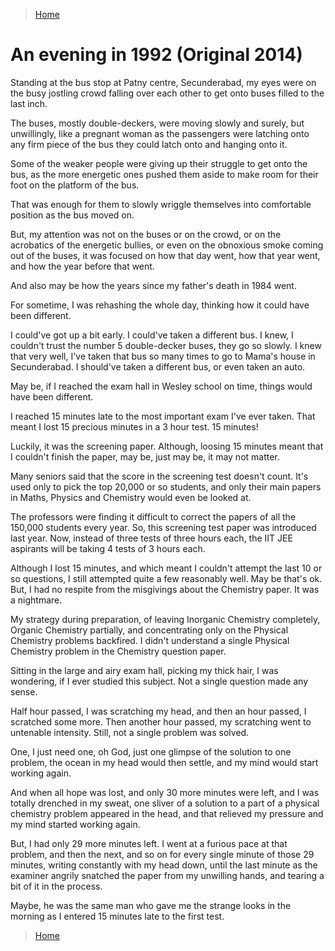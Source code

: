 >[Home](../README.md)

# An evening in 1992 (Original 2014)

Standing at the bus stop at Patny centre, Secunderabad, my eyes were on the busy jostling crowd falling over each other to get onto buses filled to the last inch.

The buses, mostly double-deckers, were moving slowly and surely, but unwillingly, like a pregnant woman as the passengers were latching onto any firm piece of the bus they could latch onto and hanging onto it. 

Some of the weaker people were giving up their struggle to get onto the bus, as the more energetic ones pushed them aside to make room for their foot on the platform of the bus. 

That was enough for them to slowly wriggle themselves into comfortable position as the bus moved on. 

But, my attention was not on the buses or on the crowd, or on the acrobatics of the energetic bullies, or even on the obnoxious smoke coming out of the buses, it was focused on how that day went, how that year went, and how the year before that went.

And also may be how the years since my father's death in 1984 went.

For sometime, I was rehashing the whole day, thinking how it could have been different. 

I could've got up a bit early. I could've taken a different bus. 
I knew, I couldn't trust the number 5 double-decker buses, they go so slowly. 
I knew that very well, I've taken that bus so many times to go to Mama's house in Secunderabad. 
I should've taken a different bus, or even taken an auto. 

May be, if I reached the exam hall in Wesley school on time, things would have been different.

I reached 15 minutes late to the most important exam I've ever taken. 
That meant I lost 15 precious minutes in a 3 hour test. 15 minutes! 

Luckily, it was the screening paper. Although, loosing 15 minutes meant that I couldn't finish the paper, may be, just may be, it may not matter.

Many seniors said that the score in the screening test doesn't count.
It's used only to pick the top 20,000 or so students, and only their main papers in Maths, Physics and Chemistry would even be looked at.

The professors were finding it difficult to correct the papers of all the 150,000 students every year. 
So, this screening test paper was introduced last year. Now, instead of three tests of three hours each, the IIT JEE aspirants will be taking 4 tests of 3 hours each.

Although I lost 15 minutes, and which meant I couldn't attempt the last 10 or so questions, I still attempted quite a few reasonably well. 
May be that's ok. 
But, I had no respite from the misgivings about the Chemistry paper. 
It was a nightmare.

My strategy during preparation, of leaving Inorganic Chemistry completely, Organic Chemistry partially, and concentrating only on the Physical Chemistry problems backfired. 
I didn't understand a single Physical Chemistry problem in the Chemistry question paper.

Sitting in the large and airy exam hall, picking my thick hair, I was wondering, if I ever studied this subject. 
Not a single question made any sense.

Half hour passed, I was scratching my head, and then an hour passed, I scratched some more. 
Then another hour passed, my scratching went to untenable intensity. 
Still, not a single problem was solved.

One, I just need one, oh God, just one glimpse of the solution to one problem, the ocean in my head would then settle, and my mind would start working again.

And when all hope was lost, and only 30 more minutes were left, and I was totally drenched in my sweat, one sliver of a solution to a part of a physical chemistry problem appeared in the head, and that relieved my pressure and my mind started working again. 

But, I had only 29 more minutes left. 
I went at a furious pace at that problem, and then the next, and so on for every single minute of those 29 minutes, writing constantly with my head down, until the last minute as the examiner angrily snatched the paper from my unwilling hands, and tearing a bit of it in the process.

Maybe, he was the same man who gave me the strange looks in the morning as I entered 15 minutes late to the first test.

>[Home](../README.md)